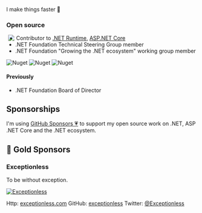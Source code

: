 I make things faster 🚀

### Open source 
<img align="left" hspace="5" src="https://github-readme-stats.vercel.app/api?username=benaadams&count_private=true&show_icons=true&theme=dark&include_all_commits=true&hide_rank=true">

* Contributor to [.NET Runtime](https://github.com/dotnet/runtime), [ASP.NET Core](https://github.com/dotnet/aspnetcore)
* .NET Foundation Technical Steering Group member
* .NET Foundation "Growing the .NET ecosystem" working group member

![Nuget](https://img.shields.io/nuget/dt/Ben.Demystifier?label=Ben.Demystifier) ![Nuget](https://img.shields.io/nuget/dt/Ben.BlockingDetector?label=%09Ben.BlockingDetector) ![Nuget](https://img.shields.io/nuget/dt/Ben.Http?label=%09Ben.Http)
#### Previously
* .NET Foundation Board of Director

## Sponsorships
I'm using [GitHub Sponsors 💗](https://github.com/sponsors/benaadams) to support my open source work on .NET, ASP​.NET Core and the .NET ecosystem.

## 🥇 Gold Sponsors
### Exceptionless 
To be without exception. 

[![Exceptionless](https://user-images.githubusercontent.com/1142958/105724929-479d1080-5f20-11eb-8147-6b34ff173b95.png)](http://exceptionless.com)

Http: [exceptionless.com](https://exceptionless.com)  GitHub:  [exceptionless](https://github.com/exceptionless) Twitter: [@Exceptionless](https://twitter.com/Exceptionless)

